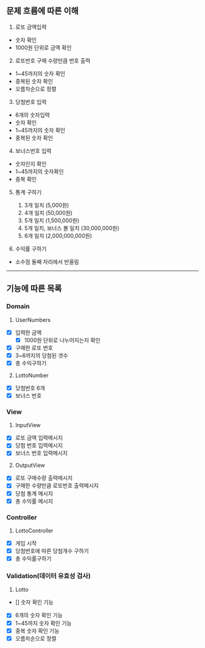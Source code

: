 ## 문제 흐름에 따른 이해

1. 로또 금액입력
  - 숫자 확인
  - 1000원 단위로 금액 확인

2. 로또번호 구매 수량만큼 번호 출력
  - 1~45까지의 숫자 확인
  - 중복된 숫자 확인
  - 오름차순으로 정렬

3. 당첨번호 입력
  - 6개의 숫자입력
  - 숫자 확인
  - 1~45까지의 숫자 확인
  - 중복된 숫자 확인

4. 보너스번호 입력
  - 숫자인지 확인
  - 1~45까지의 숫자확인
  - 중복 확인

5. 통계 구하기
   1) 3개 일치 (5,000원)
   2) 4개 일치 (50,000원)
   3) 5개 일치 (1,500,000원)
   4) 5개 일치, 보너스 볼 일치 (30,000,000원)
   5) 6개 일치 (2,000,000,000원)

6. 수익률 구하기
  - 소수점 둘째 자리에서 반올림

---

## 기능에 따른 목록

### Domain
1. UserNumbers
- [x] 입력한 금액
  - [x] 1000원 단위로 나누어지는지 확인
- [x] 구매한 로또 번호
- [x] 3~6까지의 당첨된 갯수
- [x] 총 수익구하기

2. LottoNumber
- [x] 당첨번호 6개
- [x] 보너스 번호

### View
1. InputView
- [x] 로또 금액 입력메시지
- [x] 당첨 번호 입력메시지
- [x] 보너스 번호 입력메시지

2. OutputView
- [x] 로또 구매수량 출력메시지
- [x] 구매한 수량만큼 로또번호 출력메시지
- [x] 당첨 통계 메시지
- [x] 총 수익률 메시지

### Controller
1. LottoController
- [x] 게임 시작 
- [x] 당첨번호에 따른 당첨개수 구하기
- [x] 총 수익률구하기

### Validation(데이터 유효성 검사)
1. Lotto
- [] 숫자 확인 기능
- [x] 6개의 숫자 확인 기능
- [x] 1~45까지 숫자 확인 기능
- [x] 중복 숫자 확인 기능
- [x] 오름차순으로 정렬